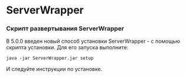 # ServerWrapper



### Cкрипт развертывания ServerWrapper

В 5.0.0 введен новый способ установки ServerWrapper - с помощью скрипта установки. Для его запуска выполните:

```text
java -jar ServerWrapper.jar setup
```

И следуйте инструкции по установке.

